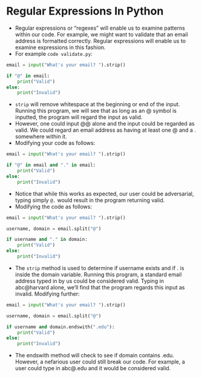 # Regular Expressions In Python

- Regular expressions or “regexes” will enable us to examine patterns within our code. For example, we might want to validate that an email address is formatted correctly. Regular expressions will enable us to examine expressions in this fashion.
- For example `code validate.py`:

```Python
email = input("What's your email? ").strip()

if "@" in email:
    print("Valid")
else:
    print("Invalid")
```

- `strip` will remove whitespace at the beginning or end of the input. Running this program, we will see that as long as an @ symbol is inputted, the program will regard the input as valid.
- However, one could input @@ alone and the input could be regarded as valid. We could regard an email address as having at least one @ and a . somewhere within it.
- Modifying your code as follows:

```Python
email = input("What's your email? ").strip()

if "@" in email and "." in email:
    print("Valid")
else:
    print("Invalid")

```

- Notice that while this works as expected, our user could be adversarial, typing simply `@.` would result in the program returning valid.
- Modifying the code as follows:

```Python
email = input("What's your email? ").strip()

username, domain = email.split("@")

if username and "." in domain:
    print("Valid")
else:
    print("Invalid")
```

- The `strip` method is used to determine if username exists and if . is inside the domain variable. Running this program, a standard email address typed in by us could be considered valid. Typing in abc@harvard alone, we’ll find that the program regards this input as invalid.
  Modifying further:

```Python
email = input("What's your email? ").strip()

username, domain = email.split("@")

if username and domain.endswith(".edu"):
    print("Valid")
else:
    print("Invalid")

```

- The endswith method will check to see if domain contains .edu. However, a nefarious user could still break our code. For example, a user could type in abc@.edu and it would be considered valid.
